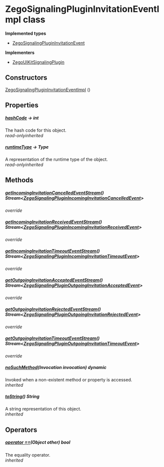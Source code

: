 


# ZegoSignalingPluginInvitationEventImpl class













**Implemented types**

- [ZegoSignalingPluginInvitationEvent](../zego_uikit_prebuilt_live_audio_room/ZegoSignalingPluginInvitationEvent-mixin.md)


**Implementers**

- [ZegoUIKitSignalingPlugin](../zego_uikit_prebuilt_live_audio_room/ZegoUIKitSignalingPlugin-class.md)





## Constructors

[ZegoSignalingPluginInvitationEventImpl](../zego_uikit_prebuilt_live_audio_room/ZegoSignalingPluginInvitationEventImpl/ZegoSignalingPluginInvitationEventImpl.md) ()

   


## Properties

##### [hashCode](../zego_uikit_prebuilt_live_audio_room/ZegoSignalingPluginInvitationEvent/hashCode.md) &#8594; int



The hash code for this object.  
_<span class="feature">read-only</span><span class="feature">inherited</span>_



##### [runtimeType](../zego_uikit_prebuilt_live_audio_room/ZegoSignalingPluginInvitationEvent/runtimeType.md) &#8594; Type



A representation of the runtime type of the object.  
_<span class="feature">read-only</span><span class="feature">inherited</span>_





## Methods

##### [getIncomingInvitationCancelledEventStream](../zego_uikit_prebuilt_live_audio_room/ZegoSignalingPluginInvitationEventImpl/getIncomingInvitationCancelledEventStream.md)() Stream&lt;[ZegoSignalingPluginIncomingInvitationCancelledEvent](../zego_uikit_prebuilt_live_audio_room/ZegoSignalingPluginIncomingInvitationCancelledEvent-class.md)>



  
_<span class="feature">override</span>_



##### [getIncomingInvitationReceivedEventStream](../zego_uikit_prebuilt_live_audio_room/ZegoSignalingPluginInvitationEventImpl/getIncomingInvitationReceivedEventStream.md)() Stream&lt;[ZegoSignalingPluginIncomingInvitationReceivedEvent](../zego_uikit_prebuilt_live_audio_room/ZegoSignalingPluginIncomingInvitationReceivedEvent-class.md)>



  
_<span class="feature">override</span>_



##### [getIncomingInvitationTimeoutEventStream](../zego_uikit_prebuilt_live_audio_room/ZegoSignalingPluginInvitationEventImpl/getIncomingInvitationTimeoutEventStream.md)() Stream&lt;[ZegoSignalingPluginIncomingInvitationTimeoutEvent](../zego_uikit_prebuilt_live_audio_room/ZegoSignalingPluginIncomingInvitationTimeoutEvent-class.md)>



  
_<span class="feature">override</span>_



##### [getOutgoingInvitationAcceptedEventStream](../zego_uikit_prebuilt_live_audio_room/ZegoSignalingPluginInvitationEventImpl/getOutgoingInvitationAcceptedEventStream.md)() Stream&lt;[ZegoSignalingPluginOutgoingInvitationAcceptedEvent](../zego_uikit_prebuilt_live_audio_room/ZegoSignalingPluginOutgoingInvitationAcceptedEvent-class.md)>



  
_<span class="feature">override</span>_



##### [getOutgoingInvitationRejectedEventStream](../zego_uikit_prebuilt_live_audio_room/ZegoSignalingPluginInvitationEventImpl/getOutgoingInvitationRejectedEventStream.md)() Stream&lt;[ZegoSignalingPluginOutgoingInvitationRejectedEvent](../zego_uikit_prebuilt_live_audio_room/ZegoSignalingPluginOutgoingInvitationRejectedEvent-class.md)>



  
_<span class="feature">override</span>_



##### [getOutgoingInvitationTimeoutEventStream](../zego_uikit_prebuilt_live_audio_room/ZegoSignalingPluginInvitationEventImpl/getOutgoingInvitationTimeoutEventStream.md)() Stream&lt;[ZegoSignalingPluginOutgoingInvitationTimeoutEvent](../zego_uikit_prebuilt_live_audio_room/ZegoSignalingPluginOutgoingInvitationTimeoutEvent-class.md)>



  
_<span class="feature">override</span>_



##### [noSuchMethod](../zego_uikit_prebuilt_live_audio_room/ZegoSignalingPluginInvitationEvent/noSuchMethod.md)(Invocation invocation) dynamic



Invoked when a non-existent method or property is accessed.  
_<span class="feature">inherited</span>_



##### [toString](../zego_uikit_prebuilt_live_audio_room/ZegoSignalingPluginInvitationEvent/toString.md)() String



A string representation of this object.  
_<span class="feature">inherited</span>_





## Operators

##### [operator ==](../zego_uikit_prebuilt_live_audio_room/ZegoSignalingPluginInvitationEvent/operator_equals.md)(Object other) bool



The equality operator.  
_<span class="feature">inherited</span>_
















